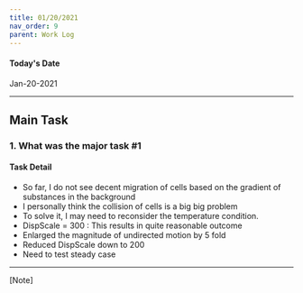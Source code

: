```yaml
---
title: 01/20/2021
nav_order: 9
parent: Work Log
---
```


#### Today's Date
Jan-20-2021

--------------------------------------------------------------------------------
## Main Task

### 1. What was the major task #1
#### Task Detail 
- So far, I do not see decent migration of cells based on the gradient of substances in the background 
- I personally think the collision of cells is a big big problem 
- To solve it, I may need to reconsider the temperature condition. 
- DispScale = 300 : This results in quite reasonable outcome
- Enlarged the magnitude of undirected motion by 5 fold 
- Reduced DispScale down to 200
- Need to test steady case

----------------------------------------------------------
[Note]
